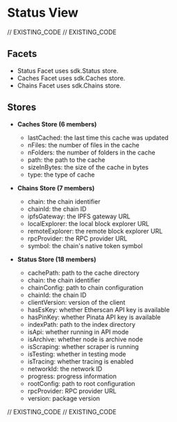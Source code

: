 <!--
Copyright 2016, 2026 The Authors. All rights reserved.
Use of this source code is governed by a license that can
be found in the LICENSE file.

Parts of this file were auto generated. Edit only those parts of
the code inside of 'EXISTING_CODE' tags.
-->
# Status View

// EXISTING_CODE
// EXISTING_CODE

## Facets

- Status Facet uses sdk.Status store.
- Caches Facet uses sdk.Caches store.
- Chains Facet uses sdk.Chains store.

## Stores

- **Caches Store (6 members)**

  - lastCached: the last time this cache was updated
  - nFiles: the number of files in the cache
  - nFolders: the number of folders in the cache
  - path: the path to the cache
  - sizeInBytes: the size of the cache in bytes
  - type: the type of cache

- **Chains Store (7 members)**

  - chain: the chain identifier
  - chainId: the chain ID
  - ipfsGateway: the IPFS gateway URL
  - localExplorer: the local block explorer URL
  - remoteExplorer: the remote block explorer URL
  - rpcProvider: the RPC provider URL
  - symbol: the chain's native token symbol

- **Status Store (18 members)**

  - cachePath: path to the cache directory
  - chain: the chain identifier
  - chainConfig: path to chain configuration
  - chainId: the chain ID
  - clientVersion: version of the client
  - hasEsKey: whether Etherscan API key is available
  - hasPinKey: whether Pinata API key is available
  - indexPath: path to the index directory
  - isApi: whether running in API mode
  - isArchive: whether node is archive node
  - isScraping: whether scraper is running
  - isTesting: whether in testing mode
  - isTracing: whether tracing is enabled
  - networkId: the network ID
  - progress: progress information
  - rootConfig: path to root configuration
  - rpcProvider: RPC provider URL
  - version: package version

// EXISTING_CODE
// EXISTING_CODE
